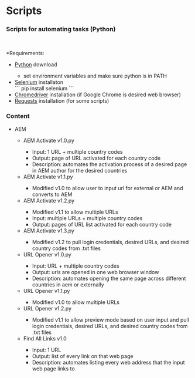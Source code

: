 <h1>Scripts</h1>
<h3>Scripts for automating tasks (Python)</h3>
<br>
<p>*Requirements:</p>
<ul>
	<li><a href = "https://www.python.org/downloads/">Python</a> download</li>
	<ul>
		<li>set environment variables and make sure python is in PATH</li>
	</ul>
	<li><a href = "http://selenium-python.readthedocs.io/installation.html">Selenium</a> installaton</li>
```
pip install selenium
```
	<li><a href = "https://sites.google.com/a/chromium.org/chromedriver/getting-started">Chromedriver</a> installation (if Google Chrome is desired web browser)</li>
	<li><a href  = "http://docs.python-requests.org/en/master/user/install/#install">Requests</a> installation (for some scripts)</li>
</ul>

<h3>Content</h3>
<ul>
	<li>AEM</li>
	<ul>
		<li>AEM Activate v1.0.py</li>
		<ul>
			<li>Input: 1 URL + multiple country codes</li>
			<li>Output: page of URL activated for each country code</li>
			<li>Description: automates the activation process of a desired page in AEM author for the desired countries</li>
		</ul>
		<li>AEM Activate v1.1.py</li>
		<ul>
			<li>Modified v1.0 to allow user to input url for external or AEM and converts to AEM</li>
		</ul>
		<li>AEM Activate v1.2.py</li>
		<ul>
			<li>Modified v1.1 to allow multiple URLs</li>
			<li>Input: multiple URLs + multiple country codes</li>
			<li>Output: pages of URL list activated for each country code</li>
		</ul>
		<li>AEM Activate v1.3.py</li>
		<ul>
			<li>Modified v1.2 to pull login credentials, desired URLs, and desired country codes from .txt files</li>
		</ul>
		<li>URL Opener v1.0.py</li>
		<ul>
			<li>Input: URL + multiple country codes</li>
			<li>Output: urls are opened in one web browser window</li>
			<li>Description: automates opening the same page across different countries in aem or externally</li>
		</ul>
		<li>URL Opener v1.1.py</li>
		<ul>
			<li>Modified v1.0 to allow multiple URLs</li>
		</ul>
		<li>URL Opener v1.2.py</li>
		<ul>
			<li>Modified v1.1 to allow preview mode based on user input and pull login credentials, desired URLs, and desired country codes from .txt files</li>
		</ul>
		<li>Find All Links v1.0</li>
		<ul>
			<li>Input: 1 URL</li>
			<li>Output: list of every link on that web page</li>
			<li>Description: automates listing every web address that the input web page links to</li>
		</ul>
	</ul>
</ul>

